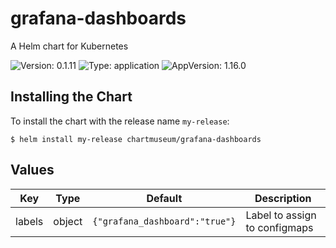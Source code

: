 # grafana-dashboards

A Helm chart for Kubernetes

![Version: 0.1.11](https://img.shields.io/badge/Version-0.1.11-informational?style=flat-square) ![Type: application](https://img.shields.io/badge/Type-application-informational?style=flat-square) ![AppVersion: 1.16.0](https://img.shields.io/badge/AppVersion-1.16.0-informational?style=flat-square)

## Installing the Chart

To install the chart with the release name `my-release`:

```console
$ helm install my-release chartmuseum/grafana-dashboards
```

## Values

| Key | Type | Default | Description |
|-----|------|---------|-------------|
| labels | object | `{"grafana_dashboard":"true"}` | Label to assign to configmaps |
